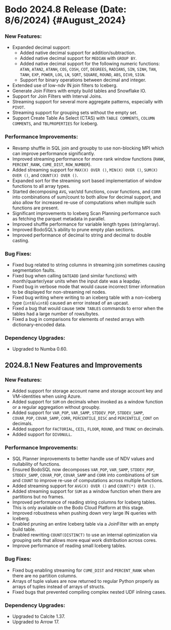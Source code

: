 # Bodo 2024.8 Release (Date: 8/6/2024) {#August_2024}

### New Features:

- Expanded decimal support:
  - Added native decimal support for addition/subtraction.
  - Added native decimal support for `MEDIAN` with `GROUP BY`.
  - Added native decimal support for the following numeric functions: `ATAN`, `ATAN2`, `ATANH`, `COS`, `COSH`, `COT`, `DEGREES`, `RADIANS`, `SIN`, `SINH`, `TAN`, `TANH`, `EXP`, `POWER`, `LOG`, `LN`, `SQRT`, `SQUARE`, `ROUND`, `ABS`, `DIV0`, `SIGN`.
  - Support for binary operations between decimal and integer.
- Extended use of low-ndv IN join filters to Iceberg.
- Generate Join Filters with empty build tables and Snowflake IO.
- Support for Join Filters with Interval Joins.
- Streaming support for several more aggregate patterns, especially with `PIVOT`.
- Streaming support for grouping sets without the empty set.
- Support Create Table As Select (CTAS) with `TABLE COMMENTS`, `COLUMN COMMENTS`, and `TBLPROPERTIES` for Iceberg.

### Performance Improvements:

- Revamp shuffle in SQL join and groupby to use non-blocking MPI which can improve performance significantly.
- Improved streaming performance for more rank window functions (`RANK`, `PERCENT_RANK`, `CUME_DIST`, `ROW_NUMBER`).
- Added streaming support for `MAX(X) OVER ()`, `MIN(X) OVER ()`, `SUM(X) OVER ()`, and `COUNT(X) OVER ()`.
- Expanded sort for the streaming sort based implementation of window functions to all array types.
- Started decomposing `AVG`, var/std functions, covar functions, and `CORR` into combinations of sum/count to both allow for decimal support, and also allow for increased re-use of computations when multiple such functions are present.
- Significant improvements to Iceberg Scan Planning performance such as fetching the parquet metadata in parallel.
- Improved shuffle performance for variable length types (string/array).
- Improved BodoSQL’s ability to prune empty plan sections.
- Improved performance of decimal to string and decimal to double casting.

### Bug Fixes:

- Fixed bug related to string columns in streaming join sometimes causing segmentation faults.
- Fixed bug when calling `DATEADD` (and similar functions) with month/quarter/year units when the input date was a leapday.
- Fixed bug in verbose mode that would cause incorrect timer information to be displayed for non-streaming rel nodes.
- Fixed bug writing where writing to an iceberg table with a non-iceberg type (`int8`/`uint8`) caused an error instead of an upcast.
- Fixed a bug that would cause `SHOW TABLES` commands to error when the tables had a large number of rows/bytes.
- Fixed a bug in comparisons for elements of nested arrays with dictionary-encoded data.

### Dependency Upgrades:

- Upgraded to Numba 0.60.

## 2024.8.1 New Features and Improvements

### New Features:

- Added support for storage account name and storage account key and VM-identities when using Azure.
- Added support for `SUM` on decimals when invoked as a window function or a regular aggregation without groupby.
- Added support for `VAR_POP`, `VAR_SAMP`, `STDDEV_POP`, `STDDEV_SAMP`, `COVAR_POP`, `COVAR_SAMP`, `CORR`, `PERCENTILE_DISC` and `PERCENTILE_CONT` on decimals.
- Added support for `FACTORIAL`, `CEIL`, `FLOOR`, `ROUND`, and `TRUNC` on decimals.
- Added support for `DIV0NULL`.

### Performance Improvements:

- SQL Planner improvements to better handle use of NDV values and nullability of functions.
- Ensured BodoSQL now decomposes `VAR_POP`, `VAR_SAMP`, `STDDEV_POP`, `STDDEV_SAMP`, `COVAR_POP`, `COVAR_SAMP` and `CORR` into combinations of `SUM` and `COUNT` to improve re-use of computations across multiple functions.
- Added streaming support for `AVG(X) OVER ()` and `COUNT(*) OVER ()`.
- Added streaming support for `SUM` as a window function when there are partitions but no frames.
- Improved performance of reading string columns for Iceberg tables. This is only available on the Bodo Cloud Platform at this stage.
- Improved robustness when pushing down very large IN queries with Iceberg.
- Enabled pruning an entire Iceberg table via a JoinFilter with an empty build table.
- Enabled rewriting `COUNT(DISTINCT)` to use an internal optimization via grouping sets that allows more equal work distribution across cores.
- Improve performance of reading small Iceberg tables.

### Bug Fixes:

- Fixed bug enabling streaming for `CUME_DIST` and `PERCENT_RANK` when there are no partition columns.
- Arrays of tuple values are now returned to regular Python properly as arrays of tuples instead of arrays of structs.
- Fixed bugs that prevented compiling complex nested UDF inlining cases.

### Dependency Upgrades:

- Upgraded to Calcite 1.37.
- Upgraded to Arrow 17.
